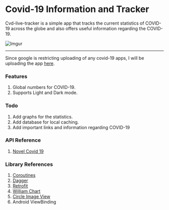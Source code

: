 # Covid-19 Information and Tracker 
Cvd-live-tracker is a simple app that tracks the current statistics of COVID-19 across the globe and also offers useful information regarding the COVID-19.

![Imgur](https://i.imgur.com/rlyf980.png)
____
Since google is restricting uploading of any covid-19 apps, I will be uploading the app [here](https://drive.google.com/file/d/1D2U05NfFTFEQsKuVGYwnDziq2KpVNcq7/view).

### Features
1. Global numbers for COVID-19.
2. Supports Light and Dark mode.

### Todo
1. Add graphs for the statistics.
2. Add database for local caching.
3. Add important links and information regarding COVID-19

### API Reference
1. [Novel Covid 19](https://corona.lmao.ninja/docs/#/)

### Library References
1. [Coroutines](https://github.com/Kotlin/kotlinx.coroutines)
2. [Dagger](https://github.com/square/dagger)
3. [Retrofit](https://github.com/square/retrofit)
4. [William Chart](https://github.com/diogobernardino/WilliamChart)
5. [Circle Image View](https://github.com/hdodenhof/CircleImageView)
4. Android ViewBinding
